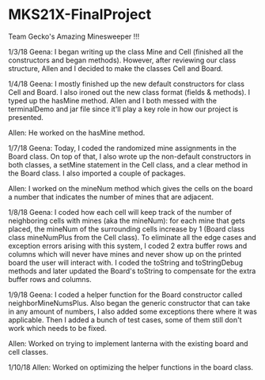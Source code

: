 # MKS21X-FinalProject
Team Gecko's Amazing Minesweeper !!!

1/3/18
Geena: I began writing up the class Mine and Cell (finished all the constructors and began methods). However, after reviewing our class structure, Allen and I decided to make the classes Cell and Board.

1/4/18
Geena: I mostly finished up the new default constructors for class Cell and Board. I also ironed out the new class format (fields & methods). I typed up the hasMine method. Allen and I both messed with the terminalDemo and jar file since it'll play a key role in how our project is presented.

Allen: He worked on the hasMine method.

1/7/18
Geena: Today, I coded the randomized mine assignments in the Board class. On top of that, I also wrote up the non-default constructors in both classes, a setMine statement in the Cell class, and a clear method in the Board class. I also imported a couple of packages.

Allen: I worked on the mineNum method which gives the cells on the board a number that indicates the number of mines that are adjacent.

1/8/18
Geena: I coded how each cell will keep track of the number of neighboring cells with mines (aka the mineNum): for each mine that gets placed, the mineNum of the surrounding cells increase by 1 (Board class class mineNumPlus from the Cell class). To eliminate all the edge cases and exception errors arising with this system, I coded 2 extra buffer rows and columns which will never have mines and never show up on the printed board the user will interact with. I coded the toString and toStringDebug methods and later updated the Board's toString to compensate for the extra buffer rows and columns.

1/9/18
Geena: I coded a helper function for the Board constructor called neighborMineNumsPlus. Also began the generic constructor that can take in any amount of numbers, I also added some exceptions there where it was applicable. Then I added a bunch of test cases, some of them still don't work which needs to be fixed.

Allen: Worked on trying to implement lanterna with the existing board and cell classes.

1/10/18
Allen: Worked on optimizing the helper functions in the board class.